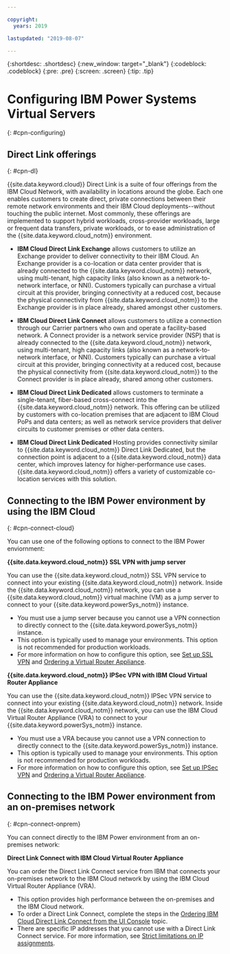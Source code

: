 ```yaml
---

copyright:
  years: 2019

lastupdated: "2019-08-07"

---
```


{:shortdesc: .shortdesc}
{:new_window: target="_blank"}
{:codeblock: .codeblock}
{:pre: .pre}
{:screen: .screen}
{:tip: .tip}

# Configuring IBM Power Systems Virtual Servers
{: #cpn-configuring}

## Direct Link offerings
{: #cpn-dl}

{{site.data.keyword.cloud}} Direct Link is a suite of four offerings from the IBM Cloud Network, with availability in locations around the globe. Each one enables customers to create direct, private connections between their remote network environments and their IBM Cloud deployments--without touching the public internet. Most commonly, these offerings are implemented to support hybrid workloads, cross-provider workloads, large or frequent data transfers, private workloads, or to ease administration of the {{site.data.keyword.cloud_notm}} environment.

* **IBM Cloud Direct Link Exchange** allows customers to utilize an Exchange provider to deliver connectivity to their IBM Cloud. An Exchange provider is a co-location or data center provider that is already connected to the {{site.data.keyword.cloud_notm}} network, using multi-tenant, high capacity links (also known as a network-to-network interface, or NNI). Customers typically can purchase a virtual circuit at this provider, bringing connectivity at a reduced cost, because the physical connectivity from {{site.data.keyword.cloud_notm}} to the Exchange provider is in place already, shared amongst other customers.

* **IBM Cloud Direct Link Connect** allows customers to utilize a connection through our Carrier partners who own and operate a facility-based network. A Connect provider is a network service provider (NSP) that is already connected to the {{site.data.keyword.cloud_notm}} network, using multi-tenant, high capacity links (also known as a network-to-network interface, or NNI). Customers typically can purchase a virtual circuit at this provider, bringing connectivity at a reduced cost, because the physical connectivity from {{site.data.keyword.cloud_notm}} to the Connect provider is in place already, shared among other customers.

* **IBM Cloud Direct Link Dedicated** allows customers to terminate a single-tenant, fiber-based cross-connect into the {{site.data.keyword.cloud_notm}} network. This offering can be utilized by customers with co-location premises that are adjacent to IBM Cloud PoPs and data centers; as well as network service providers that deliver circuits to customer premises or other data centers.

* **IBM Cloud Direct Link Dedicated** Hosting provides connectivity similar to {{site.data.keyword.cloud_notm}} Direct Link Dedicated, but the connection point is adjacent to a {{site.data.keyword.cloud_notm}} data center, which improves latency for higher-performance use cases. {{site.data.keyword.cloud_notm}} offers a variety of customizable co-location services with this solution.

## Connecting to the IBM Power environment by using the IBM Cloud
{: #cpn-connect-cloud}

You can use one of the following options to connect to the IBM Power enviornment:

**{{site.data.keyword.cloud_notm}} SSL VPN with jump server**

You can use the {{site.data.keyword.cloud_notm}} SSL VPN service to connect into your existing {{site.data.keyword.cloud_notm}} network. Inside the {{site.data.keyword.cloud_notm}} network, you can use a {{site.data.keyword.cloud_notm}} virtual machine (VM) as a jump server to connect to your {{site.data.keyword.powerSys_notm}} instance.

* You must use a jump server because you cannot use a VPN connection to directly connect to the {{site.data.keyword.powerSys_notm}} instance.
* This option is typically used to manage your environments. This option is not recommended for production workloads.
* For more information on how to configure this option, see [Set up SSL VPN](/docs/infrastructure/iaas-vpn?topic=VPN-setup-ssl-vpn-connections) and [Ordering a Virtual Router Appliance](/docs/infrastructure/virtual-router-appliance?topic=virtual-router-appliance-getting-started#order-vra).

**{{site.data.keyword.cloud_notm}} IPSec VPN with IBM Cloud Virtual Router Appliance**

You can use the {{site.data.keyword.cloud_notm}} IPSec VPN service to connect into your existing {{site.data.keyword.cloud_notm}} network. Inside the {{site.data.keyword.cloud_notm}} network, you can use the IBM Cloud Virtual Router Appliance (VRA) to connect to your {{site.data.keyword.powerSys_notm}} instance.

* You must use a VRA because you cannot use a VPN connection to directly connect to the {{site.data.keyword.powerSys_notm}} instance.
* This option is typically used to manage your environments. This option is not recommended for production workloads.
* For more information on how to configure this option, see [Set up IPSec VPN](/docs/infrastructure/iaas-vpn?topic=VPN-setup-ipsec-vpn) and [Ordering a Virtual Router Appliance](/docs/infrastructure/virtual-router-appliance?topic=virtual-router-appliance-getting-started#order-vra).

## Connecting to the IBM Power environment from an on-premises network
{: #cpn-connect-onprem}

You can connect directly to the IBM Power environment from an on-premises network:

**Direct Link Connect with IBM Cloud Virtual Router Appliance**

You can order the Direct Link Connect service from IBM that connects your on-premises network to the IBM Cloud network by using the IBM Cloud Virtual Router Appliance (VRA).

* This option provides high performance between the on-premises and the IBM Cloud network.
* To order a Direct Link Connect, complete the steps in the [Ordering IBM Cloud Direct Link Connect from the UI Console](/docs/infrastructure/power-iaas?topic=power-iaas-ordering-direct-link-connect) topic.
* There are specific IP addresses that you cannot use with a Direct Link Connect service. For more information, see [Strict limitations on IP assignments](/docs/infrastructure/direct-link?topic=direct-link-configure-ibm-cloud-direct-link#strict-limitations-on-ip-assignments).
